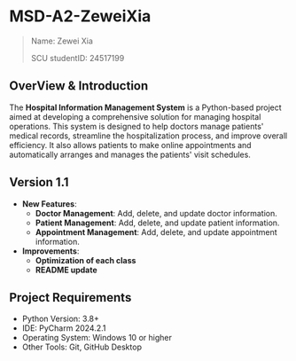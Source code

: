 # MSD-A2-ZeweiXia

> Name: Zewei Xia
>
> SCU studentID: 24517199

## OverView & Introduction

The **Hospital Information Management System** is a Python-based project aimed at developing a comprehensive solution for managing hospital operations. This system is designed to help doctors manage patients' medical records, streamline the hospitalization process, and improve overall efficiency. It also allows patients to make online appointments and automatically arranges and manages the patients' visit schedules.

## Version 1.1
- **New Features**:
  - **Doctor Management**: Add, delete, and update doctor information.
  - **Patient Management**: Add, delete, and update patient information.
  - **Appointment Management**: Add, delete, and update appointment information.
- **Improvements**:
  - **Optimization of each class**
  - **README update**

## Project Requirements

- Python Version: 3.8+
- IDE: PyCharm 2024.2.1
- Operating System: Windows 10 or higher
- Other Tools: Git, GitHub Desktop
